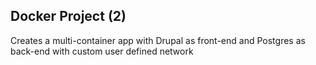## Docker Project (2)
Creates a multi-container app with Drupal as front-end and Postgres as back-end with custom user defined network
